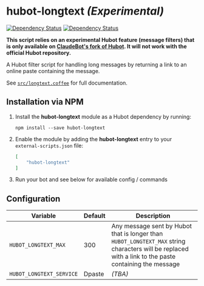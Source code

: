 # hubot-longtext _(Experimental)_

[![Dependency Status](https://david-dm.org/ClaudeBot/hubot-longtext.svg?style=flat-square)](https://david-dm.org/ClaudeBot/hubot-longtext)
[![Dependency Status](https://david-dm.org/ClaudeBot/hubot-longtext.svg)](https://david-dm.org/ClaudeBot/hubot-longtext)

__This script relies on an experimental Hubot feature (message filters) that is only available on [ClaudeBot's fork of Hubot](//github.com/ClaudeBot/hubot). It will not work with the official Hubot repository.__

A Hubot filter script for handling long messages by returning a link to an online paste containing the message.

See [`src/longtext.coffee`](src/longtext.coffee) for full documentation.


## Installation via NPM

1. Install the __hubot-longtext__ module as a Hubot dependency by running:

    ```
    npm install --save hubot-longtext
    ```

2. Enable the module by adding the __hubot-longtext__ entry to your `external-scripts.json` file:

    ```json
    [
        "hubot-longtext"
    ]
    ```

3. Run your bot and see below for available config / commands


## Configuration

Variable | Default | Description
--- | --- | ---
`HUBOT_LONGTEXT_MAX` | 300 | Any message sent by Hubot that is longer than `HUBOT_LONGTEXT_MAX` string characters will be replaced with a link to the paste containing the message
`HUBOT_LONGTEXT_SERVICE` | Dpaste | _(TBA)_
